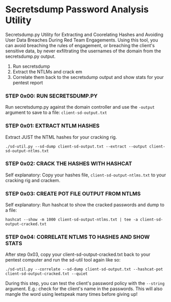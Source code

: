 # Secretsdump Password Analysis Utility
Secretsdump.py Utility for Extracting and Coorelating Hashes and Avoiding User Data Breaches During Red Team Engagements. Using this tool, you can avoid breaching the rules of engagement, or breaching the client's sensitive data, by never exfiltrating the usernames of the domain from the secretsdump.py output. 
1. Run secretsdump
2. Extract the NTLMs and crack em
3. Correlate them back to the secretsdump output and show stats for your pentest report
### STEP 0x00: RUN SECRETSDUMP.PY
Run secretsdump.py against the domain controller and use the `-output` argument to save to a file: `client-sd-output.txt`
### STEP 0x01: EXTRACT NTLM HASHES
Extract JUST the NTML hashes for your cracking rig.
```
./sd-util.py --sd-dump client-sd-output.txt --extract --output client-sd-output-ntlms.txt
```
### STEP 0x02: CRACK THE HASHES WITH HASHCAT
Self explanatory: Copy your hashes file, `client-sd-output-ntlms.txt` to your cracking rig and crackem.
### STEP 0x03: CREATE POT FILE OUTPUT FROM NTLMS
Self explanatory: Run hashcat to show the cracked passwords and dump to a file:
```
hashcat --show -m 1000 client-sd-output-ntlms.txt | tee -a client-sd-output-cracked.txt
```
### STEP 0x04: CORRELATE NTLMS TO HASHES AND SHOW STATS
After step 0x03, copy your client-sd-output-cracked.txt back to your pentest computer and run the sd-util tool again like so:
```
./sd-util.py --correlate --sd-dump client-sd-output.txt --hashcat-pot client-sd-output-cracked.txt --quiet
```
During this step, you can test the client's password policy with the `--string` argument. E.g.: check for the client's name in the passwords. This will also mangle the word using leetspeak many times before giving up!

